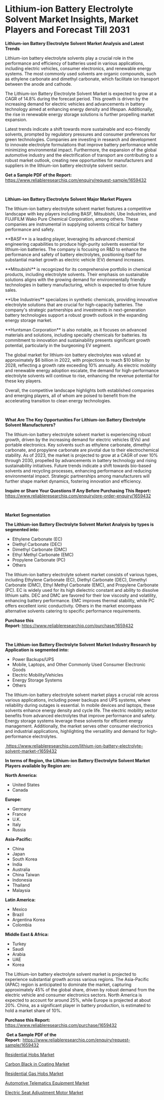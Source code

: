 <p><h1>Lithium-ion Battery Electrolyte Solvent Market Insights, Market Players and Forecast Till 2031</h1></p><p><strong>Lithium-ion Battery Electrolyte Solvent Market Analysis and Latest Trends</strong></p>
<p><p>Lithium-ion battery electrolyte solvents play a crucial role in the performance and efficiency of batteries used in various applications, including electric vehicles, consumer electronics, and renewable energy systems. The most commonly used solvents are organic compounds, such as ethylene carbonate and dimethyl carbonate, which facilitate ion transport between the anode and cathode. </p><p>The Lithium-ion Battery Electrolyte Solvent Market is expected to grow at a CAGR of 14.8% during the forecast period. This growth is driven by the increasing demand for electric vehicles and advancements in battery technology aimed at enhancing energy density and lifespan. Additionally, the rise in renewable energy storage solutions is further propelling market expansion. </p><p>Latest trends indicate a shift towards more sustainable and eco-friendly solvents, prompted by regulatory pressures and consumer preferences for green technologies. Companies are investing in research and development to innovate electrolyte formulations that improve battery performance while minimizing environmental impact. Furthermore, the expansion of the global automotive industry and the electrification of transport are contributing to a robust market outlook, creating new opportunities for manufacturers and suppliers in the lithium-ion battery electrolyte solvent sector.</p></p>
<p><strong>Get a Sample PDF of the Report:&nbsp;</strong> <a href="https://www.reliableresearchiq.com/enquiry/request-sample/1659432?utm_campaign=1137&utm_medium=2&utm_source=Github&utm_content=ia&utm_term=12102024&utm_id=lithium-ion-battery-electrolyte-solvent">https://www.reliableresearchiq.com/enquiry/request-sample/1659432</a></p>
<p>&nbsp;</p>
<p><strong>Lithium-ion Battery Electrolyte Solvent Major Market Players</strong></p>
<p><p>The lithium-ion battery electrolyte solvent market features a competitive landscape with key players including BASF, Mitsubishi, Ube Industries, and FUJIFILM Wako Pure Chemical Corporation, among others. These companies are instrumental in supplying solvents critical for battery performance and safety.</p><p>**BASF** is a leading player, leveraging its advanced chemical engineering capabilities to produce high-purity solvents essential for lithium-ion batteries. The company is focusing on R&D to enhance the performance and safety of battery electrolytes, positioning itself for substantial market growth as electric vehicle (EV) demand increases.</p><p>**Mitsubishi** is recognized for its comprehensive portfolio in chemical products, including electrolyte solvents. Their emphasis on sustainable solutions aligns with the growing demand for environmentally friendly technologies in battery manufacturing, which is expected to drive future sales.</p><p>**Ube Industries** specializes in synthetic chemicals, providing innovative electrolyte solutions that are crucial for high-capacity batteries. The company's strategic partnerships and investments in next-generation battery technologies support a robust growth outlook in the expanding energy storage market.</p><p>**Huntsman Corporation** is also notable, as it focuses on advanced materials and solutions, including specialty chemicals for batteries. Its commitment to innovation and sustainability presents significant growth potential, particularly in the burgeoning EV segment.</p><p>The global market for lithium-ion battery electrolytes was valued at approximately $6 billion in 2022, with projections to reach $10 billion by 2028, reflecting a growth rate exceeding 10% annually. As electric mobility and renewable energy adoption escalate, the demand for high-performance electrolyte solvents will continue to rise, enhancing the revenue potential for these key players. </p><p>Overall, the competitive landscape highlights both established companies and emerging players, all of whom are poised to benefit from the accelerating transition to clean energy technologies.</p></p>
<p>&nbsp;</p>
<p><strong>What Are The Key Opportunities For Lithium-ion Battery Electrolyte Solvent Manufacturers?</strong></p>
<p><p>The lithium-ion battery electrolyte solvent market is experiencing robust growth, driven by the increasing demand for electric vehicles (EVs) and portable electronics. Key solvents such as ethylene carbonate, dimethyl carbonate, and propylene carbonate are pivotal due to their electrochemical stability. As of 2023, the market is projected to grow at a CAGR of over 10% through 2030, propelled by advancements in battery technology and rising sustainability initiatives. Future trends indicate a shift towards bio-based solvents and recycling processes, enhancing performance and reducing environmental impact. Strategic partnerships among manufacturers will further shape market dynamics, fostering innovation and efficiency.</p></p>
<p><strong>Inquire or Share Your Questions If Any Before Purchasing This Report:</strong> <a href="https://www.reliableresearchiq.com/enquiry/pre-order-enquiry/1659432?utm_campaign=1137&utm_medium=2&utm_source=Github&utm_content=ia&utm_term=12102024&utm_id=lithium-ion-battery-electrolyte-solvent">https://www.reliableresearchiq.com/enquiry/pre-order-enquiry/1659432</a></p>
<p>&nbsp;</p>
<p><strong>Market Segmentation</strong></p>
<p><strong>The Lithium-ion Battery Electrolyte Solvent Market Analysis by types is segmented into:</strong></p>
<p><ul><li>Ethylene Carbonate (EC)</li><li>Diethyl Carbonate (DEC)</li><li>Dimethyl Carbonate (DMC)</li><li>Ethyl Methyl Carbonate (EMC)</li><li>Propylene Carbonate (PC)</li><li>Others</li></ul></p>
<p><p>The lithium-ion battery electrolyte solvent market consists of various types, including Ethylene Carbonate (EC), Diethyl Carbonate (DEC), Dimethyl Carbonate (DMC), Ethyl Methyl Carbonate (EMC), and Propylene Carbonate (PC). EC is widely used for its high dielectric constant and ability to dissolve lithium salts. DEC and DMC are favored for their low viscosity and volatility, enhancing battery performance. EMC improves thermal stability, while PC offers excellent ionic conductivity. Others in the market encompass alternative solvents catering to specific performance requirements.</p></p>
<p><strong>Purchase this Report:&nbsp;</strong><a href="https://www.reliableresearchiq.com/purchase/1659432?utm_campaign=1137&utm_medium=2&utm_source=Github&utm_content=ia&utm_term=12102024&utm_id=lithium-ion-battery-electrolyte-solvent">https://www.reliableresearchiq.com/purchase/1659432</a></p>
<p>&nbsp;</p>
<p><strong>The Lithium-ion Battery Electrolyte Solvent Market Industry Research by Application is segmented into:</strong></p>
<p><ul><li>Power Backups/UPS</li><li>Mobile, Laptops, and Other Commonly Used Consumer Electronic Goods</li><li>Electric Mobility/Vehicles</li><li>Energy Storage Systems</li><li>Others</li></ul></p>
<p><p>The lithium-ion battery electrolyte solvent market plays a crucial role across various applications, including power backups and UPS systems, where reliability during outages is essential. In mobile devices and laptops, these solvents enhance energy density and cycle life. The electric mobility sector benefits from advanced electrolytes that improve performance and safety. Energy storage systems leverage these solvents for efficient energy management. Additionally, the market serves other consumer electronics and industrial applications, highlighting the versatility and demand for high-performance electrolytes.</p></p>
<p><a href="https://www.reliableresearchiq.com/lithium-ion-battery-electrolyte-solvent-market-r1659432?utm_campaign=1137&utm_medium=2&utm_source=Github&utm_content=ia&utm_term=12102024&utm_id=lithium-ion-battery-electrolyte-solvent">&nbsp;https://www.reliableresearchiq.com/lithium-ion-battery-electrolyte-solvent-market-r1659432</a></p>
<p><strong>In terms of Region, the Lithium-ion Battery Electrolyte Solvent Market Players available by Region are:</strong></p>
<p>
    <p> <strong> North America: </strong>
        <ul>
            <li>United States</li>
            <li>Canada</li>
        </ul>
        </p> 
    <p> <strong> Europe: </strong>
        <ul>
            <li>Germany</li>
            <li>France</li>
            <li>U.K.</li>
            <li>Italy</li>
            <li>Russia</li>
        </ul>
        </p> 
    <p> <strong> Asia-Pacific: </strong>
        <ul>
            <li>China</li>
            <li>Japan</li>
            <li>South Korea</li>
            <li>India</li>
            <li>Australia</li>
            <li>China Taiwan</li>
            <li>Indonesia</li>
            <li>Thailand</li>
            <li>Malaysia</li>
        </ul>
        </p> 
    <p> <strong> Latin America: </strong>
        <ul>
            <li>Mexico</li>
            <li>Brazil</li>
            <li>Argentina Korea</li>
            <li>Colombia</li>
        </ul>
        </p> 
    <p> <strong> Middle East & Africa: </strong>
        <ul>
            <li>Turkey</li>
            <li>Saudi</li>
            <li>Arabia</li>
            <li>UAE</li>
            <li>Korea</li>
        </ul>
    </p>
    </p>
<p><p>The Lithium-ion battery electrolyte solvent market is projected to experience substantial growth across various regions. The Asia-Pacific (APAC) region is anticipated to dominate the market, capturing approximately 45% of the global share, driven by robust demand from the electric vehicle and consumer electronics sectors. North America is expected to account for around 25%, while Europe is projected at about 20%. China, as a significant player in battery production, is estimated to hold a market share of 10%.</p></p>
<p><strong>Purchase this Report: </strong><a href="https://www.reliableresearchiq.com/purchase/1659432?utm_campaign=1137&utm_medium=2&utm_source=Github&utm_content=ia&utm_term=12102024&utm_id=lithium-ion-battery-electrolyte-solvent">https://www.reliableresearchiq.com/purchase/1659432</a></p>
<p>&nbsp;<strong>Get a Sample PDF of the Report:&nbsp;&nbsp;</strong><a href="https://www.reliableresearchiq.com/enquiry/request-sample/1659432?utm_campaign=1137&utm_medium=2&utm_source=Github&utm_content=ia&utm_term=12102024&utm_id=lithium-ion-battery-electrolyte-solvent">https://www.reliableresearchiq.com/enquiry/request-sample/1659432</a></p>
<p><strong></strong></p>
<p><p><a href="https://www.linkedin.com/pulse/global-residential-hobs-market-trends-forecasts-strategic-analysis-hkhde?utm_campaign=1137&utm_medium=2&utm_source=Github&utm_content=ia&utm_term=12102024&utm_id=lithium-ion-battery-electrolyte-solvent">Residential Hobs Market</a></p><p><a href="https://www.linkedin.com/pulse/insights-carbon-black-coating-market-share-competitive-landscape-4dbxc?utm_campaign=1137&utm_medium=2&utm_source=Github&utm_content=ia&utm_term=12102024&utm_id=lithium-ion-battery-electrolyte-solvent">Carbon Black in Coating Market</a></p><p><a href="https://www.linkedin.com/pulse/residential-gas-hobs-market-emerging-trends-future-prospects-gpife?utm_campaign=1137&utm_medium=2&utm_source=Github&utm_content=ia&utm_term=12102024&utm_id=lithium-ion-battery-electrolyte-solvent">Residential Gas Hobs Market</a></p><p><a href="https://github.com/maegansw4/Market-Research-Report-List-1/blob/main/automotive-telematics-equipment-market.md?utm_campaign=1137&utm_medium=2&utm_source=Github&utm_content=ia&utm_term=12102024&utm_id=lithium-ion-battery-electrolyte-solvent">Automotive Telematics Equipment Market</a></p><p><a href="https://github.com/janelbaub6/Market-Research-Report-List-1/blob/main/electric-seat-adjustment-motor-market.md?utm_campaign=1137&utm_medium=2&utm_source=Github&utm_content=ia&utm_term=12102024&utm_id=lithium-ion-battery-electrolyte-solvent">Electric Seat Adjustment Motor Market</a></p></p>